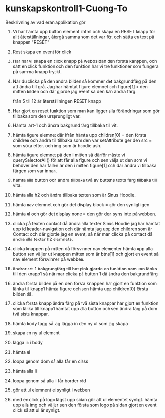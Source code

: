 # kunskapskontroll1-Cuong-To

Beskrivning av vad eran applikation gör

1. Vi har hämta upp button element i html och skapa en RESET knapp för allt återställningar, återgå samma som det var för.
och sätta en text på knappen "RESET"

2. Rest skapa en event för click 

3. Här har vi skapa en click knapp på webbsidan den första kanppen,
och sätt en click funktion och den funktion har vi tre funktioner som fungera på samma knapp tryckt.

4. När du clicka på den andra bilden så kommer det bakgrundfärg på den att ändra till grå.
Jag har hämtat figure elemnet och figure[1] = den mitten bilden 
och där gjorde jag event så den kan ändra färg.

    från 5 till 12  är återställningen RESET knapp

5. Har gjort en reset funktion som man kan ligger alla förändringar som gör tillbaka som den ursprungligt var.

6. Hämta .art-1 och ändra bakgrund färg tillbaka till vit.

7. hämta figure elemnet där ifrån hämta upp children[0] = den första children och ändra till tillbaka som den var 
setAttribute ger den src = som söka efter. och img som är hoodie ash.

8. hämta figure elemnet på den i mitten så därför måste vi querySelectorAll() för att får alla figure och sen välja ut den som vi behöver den här fallen är den i mitten figure[1]
och där ändra vi tillbaka färgen som var innan.

9. hämta alla button och ändra tillbaka två av buttens texts färg tillbaka till vita.

10. hämta alla h2 och ändra tillbaka texten som är Sinus Hoodie.

11. hämta nav elemnet och gör det display block = gör den synligt igen

12. hämta ul och gör det display none = den gör den syns inte på webben. 

13. clicka på texten contact då ändra alla texter Sinus Hoodie
jag har hämtat upp id header-navigation och där hämta jag upp den children som är Contact och där gjorde jag en event, så när man clicka på contact då ändra alla texter h2 elemnets.

14. clicka knappen på mitten då försvinner nav elementer 
hämta upp alla button sen väljer ut knappen mitten som är btns[1]
och gjort en event så nav element försvinner på webben.

15. ändrar art-1 bakgrungfärg till hot pink
gjorde en funktion som kan länka till den knapp1
så när mar clicka på button 1 då ändra den bakgrundfärg 

16. ändra första bilden på en den första knappen
har gjort en funktion som länka till knapp1
hämta figure och sen hämta upp children[0]
första bilden då. 

17. clicka första knapp ändra färg på två sista knappar
har gjort en funktion som länka till knapp1
hämtat upp alla button och sen ändra färg på dom två sista knappar.

18. hämta body tagg så jag lägga in den ny ul som jag skapa
19. skapa en ny ul element 
20. lägga in i body
21. hämta ul
22. loopa genom dom så alla får en class
23. hämta alla li
24. loopa genom så alla li får border röd

25. gör att ul elemnent ej synligt i webben 
26. med en click på logo lägst upp sidan gör att ul elementet synligt.
hämta upp alla img och väljer sen den första som logo på sidan 
gjort en event click så att ul är synligt.